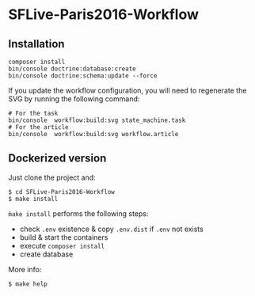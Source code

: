 SFLive-Paris2016-Workflow
=========================

Installation
------------

    composer install
    bin/console doctrine:database:create
    bin/console doctrine:schema:update --force

If you update the workflow configuration, you will need to regenerate the
SVG by running the following command:

    # For the task
    bin/console  workflow:build:svg state_machine.task
    # For the article
    bin/console  workflow:build:svg workflow.article

Dockerized version
-------------------------------------------------------------------------

Just clone the project and:

    $ cd SFLive-Paris2016-Workflow
    $ make install

`m̀ake install` performs the following steps:

- check `.env` existence & copy `.env.dist` if `.env` not exists
- build & start the containers
- execute `composer install`
- create database

More info:

    $ make help